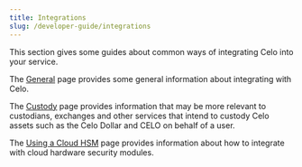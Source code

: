 ```yaml
---
title: Integrations
slug: /developer-guide/integrations
---
```


This section gives some guides about common ways of integrating Celo into your service.

The [General](/developer-resources/integrations/general.md) page provides some general information about integrating with Celo.

The [Custody](/developer-resources/integrations/custody.md) page provides information that may be more relevant to custodians, exchanges and other services that intend to custody Celo assets such as the Celo Dollar and CELO on behalf of a user.

The [Using a Cloud HSM](/developer-resources/integrations/cloud-hsm.md) page provides information about how to integrate with cloud hardware security modules.

